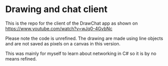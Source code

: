 # Drawing and chat client 

This is the repo for the client of the DrawChat app as shown on https://www.youtube.com/watch?v=wJq0-4GvbNc

Please note the code is unrefined. The drawing are made using line objects and are not saved as pixels on a canvas in this version. 

This was mainly for myself to learn about networking in C# so it is by no means refined.
